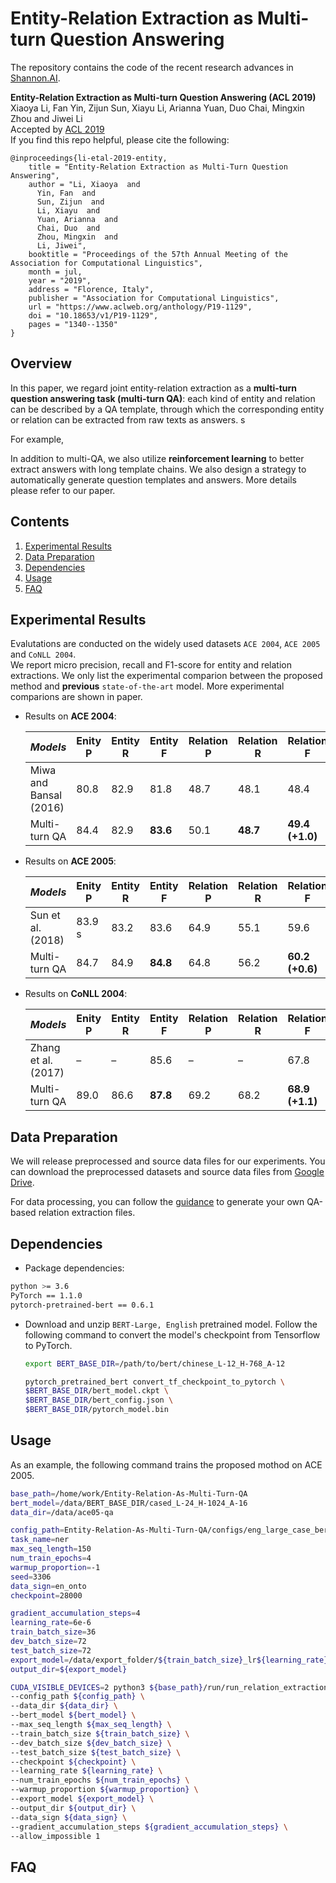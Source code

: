 # Entity-Relation Extraction as Multi-turn Question Answering

The repository contains the code of the recent research advances in [Shannon.AI](http://www.shannonai.com). 

**Entity-Relation Extraction as Multi-turn Question Answering (ACL 2019)**<br>
Xiaoya Li, Fan Yin, Zijun Sun, Xiayu Li, Arianna Yuan, Duo Chai, Mingxin Zhou and Jiwei Li <br> 
Accepted by [ACL 2019](https://arxiv.org/pdf/1905.05529.pdf) <br>
If you find this repo helpful, please cite the following:
```text
@inproceedings{li-etal-2019-entity,
    title = "Entity-Relation Extraction as Multi-Turn Question Answering",
    author = "Li, Xiaoya  and
      Yin, Fan  and
      Sun, Zijun  and
      Li, Xiayu  and
      Yuan, Arianna  and
      Chai, Duo  and
      Zhou, Mingxin  and
      Li, Jiwei",
    booktitle = "Proceedings of the 57th Annual Meeting of the Association for Computational Linguistics",
    month = jul,
    year = "2019",
    address = "Florence, Italy",
    publisher = "Association for Computational Linguistics",
    url = "https://www.aclweb.org/anthology/P19-1129",
    doi = "10.18653/v1/P19-1129",
    pages = "1340--1350"
}
```
 

## Overview

In this paper, we regard joint entity-relation extraction as a **multi-turn question answering task (multi-turn QA)**: each kind of entity and relation can be described by a QA template, through which the corresponding entity or relation can be extracted from raw texts as answers. s<br> 

For example, 

In addition to multi-QA, we also utilize **reinforcement learning** to better extract answers with long template chains. We also design a strategy to automatically generate question templates and answers. More details please refer to our paper.


## Contents
1. [Experimental Results](#experimental-results)
2. [Data Preparation](#data-preparation) 
2. [Dependencies](#dependencies)
3. [Usage](#usage)
4. [FAQ](#faq)


## Experimental Results

Evalutations are conducted on the widely used datasets `ACE 2004`, `ACE 2005` and `CoNLL 2004`.  
We report micro precision, recall and F1-score for entity and relation extractions. 
We only list the experimental comparion between the proposed method and **previous** `state-of-the-art` model. More experimental comparions are shown in paper. 

- Results on **ACE 2004**:

   *Models* | Enity P | Entity R | Entity F | Relation P | Relation R | Relation F
   --- | --- | --- | --- | --- | --- | --- 
   Miwa and Bansal (2016) | 80.8 | 82.9 | 81.8 | 48.7 | 48.1 | 48.4 
  Multi-turn QA| 84.4 | 82.9 | **83.6** | 50.1 | **48.7** | **49.4 (+1.0)** 
  
- Results on **ACE 2005**:

  | *Models* | Enity P | Entity R | Entity F | Relation P | Relation R | Relation F|
  | --- | --- | --- | --- | --- | --- | --- |
  |Sun et al. (2018) |83.9 s|83.2| 83.6| 64.9| 55.1| 59.6|
  |Multi-turn QA |84.7 |84.9|**84.8** |64.8| 56.2| **60.2 (+0.6)**|
  
- Results on **CoNLL 2004**:

  | *Models* | Enity P | Entity R | Entity F | Relation P | Relation R | Relation F|
  | --- | --- | --- | --- | --- | --- | --- |
  |Zhang et al. (2017) |– |–| 85.6 |– |–| 67.8|
  |Multi-turn QA | 89.0 | 86.6 | **87.8** | 69.2 | 68.2 | **68.9 (+1.1)**|


## Data Preparation

We will release preprocessed and source data files for our experiments. 
You can download the preprocessed datasets and source data files from [Google  Drive](./docs/data_download.md). 

For data processing, you can follow the [guidance](./docs/data_preprocess.md) to generate your own QA-based relation extraction files.

    
## Dependencies 

* Package dependencies: 
```bash 
python >= 3.6
PyTorch == 1.1.0
pytorch-pretrained-bert == 0.6.1 
```
* Download and unzip `BERT-Large, English` pretrained model. Follow the following command to convert the model's checkpoint from Tensorflow to PyTorch. 
    
    ```bash 
    export BERT_BASE_DIR=/path/to/bert/chinese_L-12_H-768_A-12

    pytorch_pretrained_bert convert_tf_checkpoint_to_pytorch \
    $BERT_BASE_DIR/bert_model.ckpt \
    $BERT_BASE_DIR/bert_config.json \
    $BERT_BASE_DIR/pytorch_model.bin
    ```


## Usage
As an example, the following command trains the proposed mothod on ACE 2005. 

```bash 
base_path=/home/work/Entity-Relation-As-Multi-Turn-QA
bert_model=/data/BERT_BASE_DIR/cased_L-24_H-1024_A-16
data_dir=/data/ace05-qa

config_path=Entity-Relation-As-Multi-Turn-QA/configs/eng_large_case_bert.json
task_name=ner
max_seq_length=150
num_train_epochs=4
warmup_proportion=-1
seed=3306
data_sign=en_onto
checkpoint=28000

gradient_accumulation_steps=4
learning_rate=6e-6
train_batch_size=36
dev_batch_size=72
test_batch_size=72
export_model=/data/export_folder/${train_batch_size}_lr${learning_rate}
output_dir=${export_model}

CUDA_VISIBLE_DEVICES=2 python3 ${base_path}/run/run_relation_extraction.py \
--config_path ${config_path} \
--data_dir ${data_dir} \
--bert_model ${bert_model} \
--max_seq_length ${max_seq_length} \
--train_batch_size ${train_batch_size} \
--dev_batch_size ${dev_batch_size} \
--test_batch_size ${test_batch_size} \
--checkpoint ${checkpoint} \
--learning_rate ${learning_rate} \
--num_train_epochs ${num_train_epochs} \
--warmup_proportion ${warmup_proportion} \
--export_model ${export_model} \
--output_dir ${output_dir} \
--data_sign ${data_sign} \
--gradient_accumulation_steps ${gradient_accumulation_steps} \
--allow_impossible 1 
```

## FAQ


